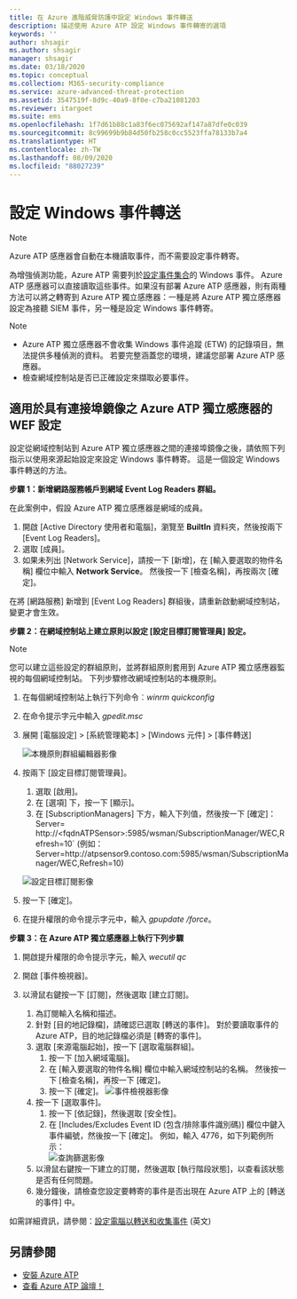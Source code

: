 ```yaml
---
title: 在 Azure 進階威脅防護中設定 Windows 事件轉送
description: 描述使用 Azure ATP 設定 Windows 事件轉寄的選項
keywords: ''
author: shsagir
ms.author: shsagir
manager: shsagir
ms.date: 03/18/2020
ms.topic: conceptual
ms.collection: M365-security-compliance
ms.service: azure-advanced-threat-protection
ms.assetid: 3547519f-8d9c-40a9-8f0e-c7ba21081203
ms.reviewer: itargoet
ms.suite: ems
ms.openlocfilehash: 1f7d61b88c1a83f6ec075692af147a87dfe0c039
ms.sourcegitcommit: 8c99699b9b84d50fb258c0cc5523ffa78133b7a4
ms.translationtype: HT
ms.contentlocale: zh-TW
ms.lasthandoff: 08/09/2020
ms.locfileid: "88027239"
---
```

# <a name="configuring-windows-event-forwarding"></a>設定 Windows 事件轉送

> [!NOTE]
> Azure ATP 感應器會自動在本機讀取事件，而不需要設定事件轉寄。

為增強偵測功能，Azure ATP 需要列於[設定事件集合](configure-windows-event-collection.md#configure-event-collection)的 Windows 事件。 Azure ATP 感應器可以直接讀取這些事件。如果沒有部署 Azure ATP 感應器，則有兩種方法可以將之轉寄到 Azure ATP 獨立感應器：一種是將 Azure ATP 獨立感應器設定為接聽 SIEM 事件，另一種是設定 Windows 事件轉寄。

> [!NOTE]
>
> - Azure ATP 獨立感應器不會收集 Windows 事件追蹤 (ETW) 的記錄項目，無法提供多種偵測的資料。 若要完整涵蓋您的環境，建議您部署 Azure ATP 感應器。
> - 檢查網域控制站是否已正確設定來擷取必要事件。

## <a name="wef-configuration-for-azure-atp-standalone-sensors-with-port-mirroring"></a>適用於具有連接埠鏡像之 Azure ATP 獨立感應器的 WEF 設定

設定從網域控制站到 Azure ATP 獨立感應器之間的連接埠鏡像之後，請依照下列指示以使用來源起始設定來設定 Windows 事件轉寄。 這是一個設定 Windows 事件轉送的方法。

**步驟 1：新增網路服務帳戶到網域 Event Log Readers 群組。**

在此案例中，假設 Azure ATP 獨立感應器是網域的成員。

1. 開啟 [Active Directory 使用者和電腦]，瀏覽至 **BuiltIn** 資料夾，然後按兩下 [Event Log Readers]。
1. 選取 [成員]。
1. 如果未列出 [Network Service]，請按一下 [新增]，在 [輸入要選取的物件名稱] 欄位中輸入 **Network Service**。 然後按一下 [檢查名稱]，再按兩次 [確定]。

在將 [網路服務] 新增到 [Event Log Readers] 群組後，請重新啟動網域控制站，變更才會生效。

**步驟 2：在網域控制站上建立原則以設定 [設定目標訂閱管理員] 設定。**

> [!Note]
> 您可以建立這些設定的群組原則，並將群組原則套用到 Azure ATP 獨立感應器監視的每個網域控制站。 下列步驟修改網域控制站的本機原則。

1. 在每個網域控制站上執行下列命令︰*winrm quickconfig*
1. 在命令提示字元中輸入 *gpedit.msc*
1. 展開 [電腦設定] > [系統管理範本] > [Windows 元件] > [事件轉送]

   ![本機原則群組編輯器影像](media/wef%201%20local%20group%20policy%20editor.png)

1. 按兩下 [設定目標訂閱管理員]。

    1. 選取 [啟用]。
    1. 在 [選項] 下，按一下 [顯示]。
    1. 在 [SubscriptionManagers] 下方，輸入下列值，然後按一下 [確定]：Server= http\://\<fqdnATPSensor>:5985/wsman/SubscriptionManager/WEC,Refresh=10` (例如：Server=http\://atpsensor9.contoso.com:5985/wsman/SubscriptionManager/WEC,Refresh=10)

    ![設定目標訂閱影像](media/wef%202%20config%20target%20sub%20manager.png)

1. 按一下 [確定]。
1. 在提升權限的命令提示字元中，輸入 *gpupdate /force*。

**步驟 3：在 Azure ATP 獨立感應器上執行下列步驟**

1. 開啟提升權限的命令提示字元，輸入 *wecutil qc*
1. 開啟 [事件檢視器]。
1. 以滑鼠右鍵按一下 [訂閱]，然後選取 [建立訂閱]。

    1. 為訂閱輸入名稱和描述。
    1. 針對 [目的地記錄檔]，請確認已選取 [轉送的事件]。 對於要讀取事件的 Azure ATP，目的地記錄檔必須是 [轉寄的事件]。
    1. 選取 [來源電腦起始]，按一下 [選取電腦群組]。
        1. 按一下 [加入網域電腦]。
        1. 在 [輸入要選取的物件名稱] 欄位中輸入網域控制站的名稱。 然後按一下 [檢查名稱]，再按一下 [確定]。
        1. 按一下 [確定]。
        ![事件檢視器影像](media/wef3%20event%20viewer.png)
    1. 按一下 [選取事件]。
        1. 按一下 [依記錄]，然後選取 [安全性]。
        1. 在 [Includes/Excludes Event ID (包含/排除事件識別碼)] 欄位中鍵入事件編號，然後按一下 [確定]。 例如，輸入 4776，如下列範例所示：<br/>
        ![查詢篩選影像](media/wef-4-query-filter.png)
    1. 以滑鼠右鍵按一下建立的訂閱，然後選取 [執行階段狀態]，以查看該狀態是否有任何問題。
    1. 幾分鐘後，請檢查您設定要轉寄的事件是否出現在 Azure ATP 上的 [轉送的事件] 中。

如需詳細資訊，請參閱：[設定電腦以轉送和收集事件](https://technet.microsoft.com/library/cc748890) \(英文\)

## <a name="see-also"></a>另請參閱

- [安裝 Azure ATP](install-atp-step1.md)
- [查看 Azure ATP 論壇！](https://aka.ms/azureatpcommunity)
